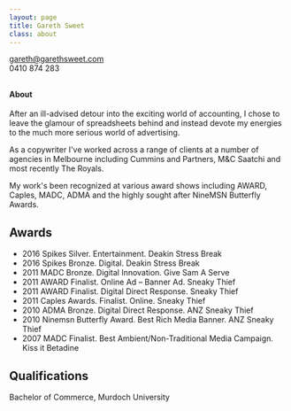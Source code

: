 ```yaml
---
layout: page
title: Gareth Sweet
class: about
---
```


<gareth@garethsweet.com>  
0410 874 283

##  ##

#### About

After an ill-advised detour into the exciting world of accounting, I chose to leave the glamour of spreadsheets behind and instead devote my energies to the much more serious world of advertising. As a copywriter I've worked across a range of clients at a number of agencies in Melbourne including Cummins and Partners, M&C Saatchi and most recently The Royals. My work's been recognized at various award shows including AWARD, Caples, MADC, ADMA and the highly sought after NineMSN Butterfly Awards.

## Awards ##

* 2016 Spikes Silver. Entertainment. Deakin Stress Break
* 2016 Spikes Bronze. Digital. Deakin Stress Break
* 2011 MADC Bronze. Digital Innovation. Give Sam A Serve
* 2011 AWARD Finalist. Online Ad – Banner Ad. Sneaky Thief
* 2011 AWARD Finalist. Digital Direct Response. Sneaky Thief
* 2011 Caples Awards. Finalist. Online. Sneaky Thief
* 2010 ADMA Bronze. Digital Direct Response. ANZ Sneaky Thief
* 2010 Ninemsn Butterfly Award. Best Rich Media Banner. ANZ Sneaky Thief
* 2007 MADC Finalist. Best Ambient/Non-Traditional Media Campaign. Kiss it Betadine

## Qualifications ##

Bachelor of Commerce, Murdoch University


